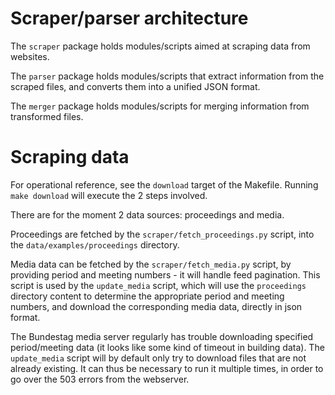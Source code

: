 # Scraper/parser architecture

The `scraper` package holds modules/scripts aimed at scraping data
from websites.

The `parser` package holds modules/scripts that extract information
from the scraped files, and converts them into a unified JSON format.

The `merger` package holds modules/scripts for merging information
from transformed files.

# Scraping data

For operational reference, see the `download` target of the Makefile.
Running `make download` will execute the 2 steps involved.

There are for the moment 2 data sources: proceedings and media.

Proceedings are fetched by the `scraper/fetch_proceedings.py` script,
into the `data/examples/proceedings` directory.

Media data can be fetched by the `scraper/fetch_media.py` script, by
providing period and meeting numbers - it will handle feed
pagination. This script is used by the `update_media` script, which
will use the `proceedings` directory content to determine the
appropriate period and meeting numbers, and download the corresponding
media data, directly in json format.

The Bundestag media server regularly has trouble downloading specified
period/meeting data (it looks like some kind of timeout in building
data). The `update_media` script will by default only try to download
files that are not already existing. It can thus be necessary to run
it multiple times, in order to go over the 503 errors from the
webserver.
